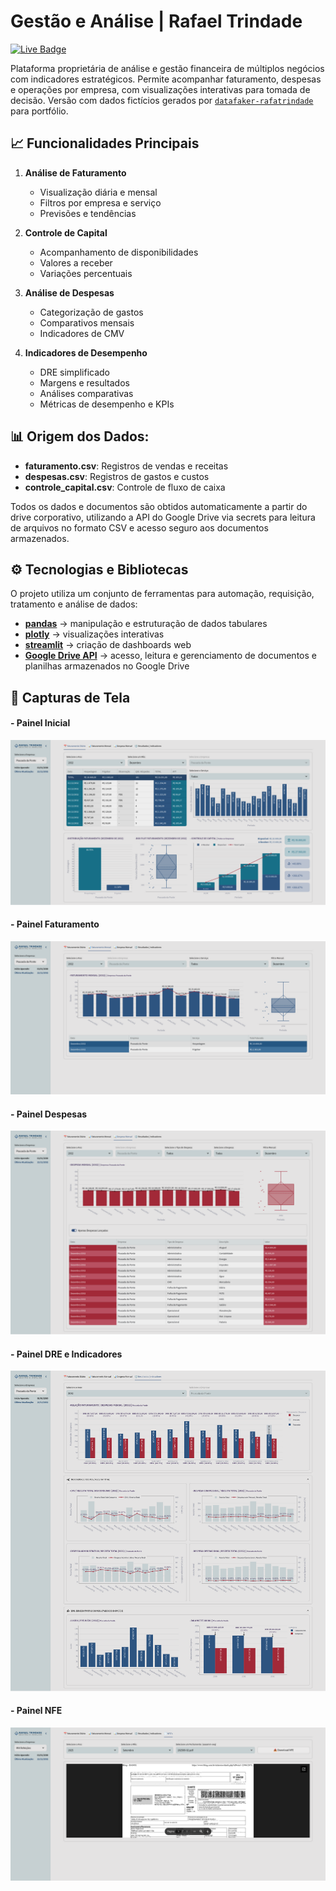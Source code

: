 # Gestão e Análise | Rafael Trindade
[![Live Badge](https://img.shields.io/badge/-Live-2B5482?style=flat-square&logo=streamlit&logoColor=fff)](https://bi-rafatrindade.streamlit.app/)

Plataforma proprietária de análise e gestão financeira de múltiplos negócios com indicadores estratégicos. Permite acompanhar faturamento, despesas e operações por empresa, com visualizações interativas para tomada de decisão. Versão com dados fictícios gerados por [`datafaker-rafatrindade`](https://github.com/rafa-trindade/datafaker-rafatrindade) para portfólio.

## 📈 Funcionalidades Principais

1. **Análise de Faturamento**
   - Visualização diária e mensal
   - Filtros por empresa e serviço
   - Previsões e tendências

2. **Controle de Capital**
   - Acompanhamento de disponibilidades
   - Valores a receber
   - Variações percentuais

3. **Análise de Despesas**
   - Categorização de gastos
   - Comparativos mensais
   - Indicadores de CMV

4. **Indicadores de Desempenho**
   - DRE simplificado
   - Margens e resultados
   - Análises comparativas
   - Métricas de desempenho e KPIs

## 📊 Origem dos Dados:

- **faturamento.csv**: Registros de vendas e receitas
- **despesas.csv**: Registros de gastos e custos
- **controle_capital.csv**: Controle de fluxo de caixa

Todos os dados e documentos são obtidos automaticamente a partir do drive corporativo, utilizando a API do Google Drive via secrets para leitura de arquivos no formato CSV e acesso seguro aos documentos armazenados.

## ⚙️ Tecnologias e Bibliotecas

O projeto utiliza um conjunto de ferramentas para automação, requisição, tratamento e análise de dados:

- [**pandas**](https://pypi.org/project/pandas/) → manipulação e estruturação de dados tabulares  
- [**plotly**](https://pypi.org/project/plotly/) → visualizações interativas  
- [**streamlit**](https://pypi.org/project/streamlit/) → criação de dashboards web  
- [**Google Drive API**](https://developers.google.com/drive) → acesso, leitura e gerenciamento de documentos e planilhas armazenados no Google Drive  

## 📸 Capturas de Tela

#### - Painel Inicial
![Painel Inicial](docs/bi-rafatrindade-dashboard_v2.png)

#### - Painel Faturamento
![Painel Faturamento](docs/bi-rafatrindade-faturamento_v2.png)

#### - Painel Despesas
![Painel Despesas](docs/bi-rafatrindade-despesa_v2.png)

#### - Painel DRE e Indicadores
![Painel DRE e Indicadores](docs/bi-rafatrindade-dre-indicadores_v2.png)

#### - Painel NFE
![Painel NFE](docs/bi-rafatrindade-nfe_v2.png)
